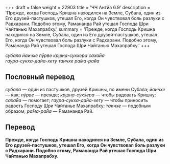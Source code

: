 +++
draft = false
weight = 22903
title = 'ЧЧ Антйа 6.9'
description = 'Прежде, когда Господь Кришна находился на Земле, Субала, один из Его друзей-пастушков, утешал Его, когда Он чувствовал боль разлуки с Радхарани. Подобно этому, Рамананда Рай утешал Господа Шри Чайтанью Махапрабху.'
summary = 'Прежде, когда Господь Кришна находился на Земле, Субала, один из Его друзей-пастушков, утешал Его, когда Он чувствовал боль разлуки с Радхарани. Подобно этому, Рамананда Рай утешал Господа Шри Чайтанью Махапрабху.'
+++

_субала йаичхе пӯрве кр̣шн̣а-сукхера саха̄йа  
гаура-сукха-да̄на-хету таичхе ра̄ма-ра̄йа_

## Пословный перевод

_субала_ — один из пастушков, друзей Кришны, по имени Субала; _йаичхе_ — как; _пӯрве_ — прежде; _кр̣шн̣а_\-_сукхера_ — чтобы радовать Кришну; _саха̄йа_ — помогает; _гаура_\-_сукха_\-_да̄на_\-_хету_ — чтобы приносить радость Господу Шри Чайтанье Махапрабху; _таичхе_ — подобным образом; _ра̄ма_\-_ра̄йа_ — Рамананда Рай.

## Перевод

**Прежде, когда Господь Кришна находился на Земле, Субала, один из Его друзей-пастушков, утешал Его, когда Он чувствовал боль разлуки с Радхарани. Подобно этому, Рамананда Рай утешал Господа Шри Чайтанью Махапрабху.**

